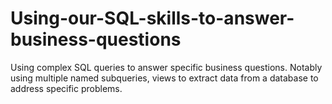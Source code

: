 # Using-our-SQL-skills-to-answer-business-questions
Using complex SQL queries to answer specific business questions. Notably using multiple named subqueries, views to extract data from a database to address specific problems.
